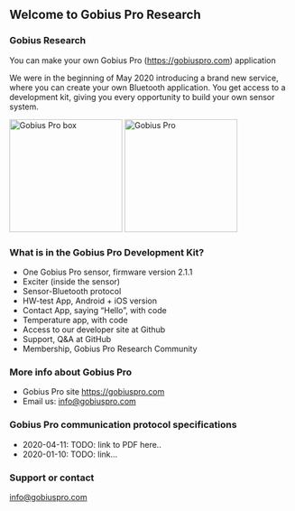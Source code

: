 ## Welcome to Gobius Pro Research

### Gobius Research

You can make your own Gobius Pro (https://gobiuspro.com) application

We were in the beginning of May 2020 introducing a brand new service, where you can create your own Bluetooth application. You get access to a development kit, giving you every opportunity to build your own sensor system.

<img src="https://www.gobiuspro.com/wp-content/uploads/2019/01/boxen-1gobiuspro-1.jpg" alt="Gobius Pro box" width="200" />

<img src="https://www.gobiuspro.com/wp-content/uploads/2018/08/a-revolution.png" alt="Gobius Pro" width="200" />

### What is in the Gobius Pro Development Kit?
- One Gobius Pro sensor, firmware version 2.1.1
- Exciter (inside the sensor)
- Sensor-Bluetooth protocol
- HW-test App, Android + iOS version
- Contact App, saying “Hello”, with code
- Temperature app, with code
- Access to our developer site at Github
- Support, Q&A at GitHub
- Membership, Gobius Pro Research Community

### More info about Gobius Pro
* Gobius Pro site https://gobiuspro.com
* Email us: info@gobiuspro.com

### Gobius Pro communication protocol specifications
- 2020-04-11: TODO: link to PDF here..
- 2020-01-10: TODO: link...

### Support or contact
info@gobiuspro.com
